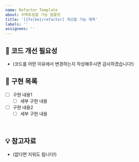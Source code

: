 ```yaml
---
name: Refactor Template
about: 리팩토링할 기능 템플릿
title: '[{fe|be}/refactor] 개선할 기능 제목'
labels: ''
assignees: ''
---
```


## 🤔 코드 개선 필요성

- (코드를 어떤 이유에서 변경하는지 작성해주시면 감사하겠습니다!)

## 📝 구현 목록

- [ ] 구현 내용1
  - [ ] 세부 구현 내용
- [ ] 구현 내용2
  - [ ] 세부 구현 내용

<br>

## 💡 참고자료

- (없다면 지워도 됩니다!)
